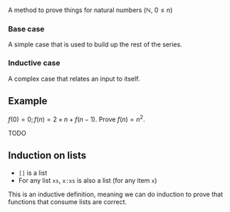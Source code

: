 A method to prove things for  natural numbers ($\mathbb{N}$, $0 \leq n$)

### Base case
A simple case that is used to build up  the rest of the series.

### Inductive case
A complex case that relates an input to itself.

## Example

$f(0) = 0; f(n) = 2 \times n + f(n - 1)$. Prove $f(n) = n^2$.

TODO

## Induction on lists

- `[]` is a list
- For any list `xs`, `x:xs` is also a list (for any item `x`)

This is an inductive definition, meaning we can do induction to prove that functions that consume lists are correct.
